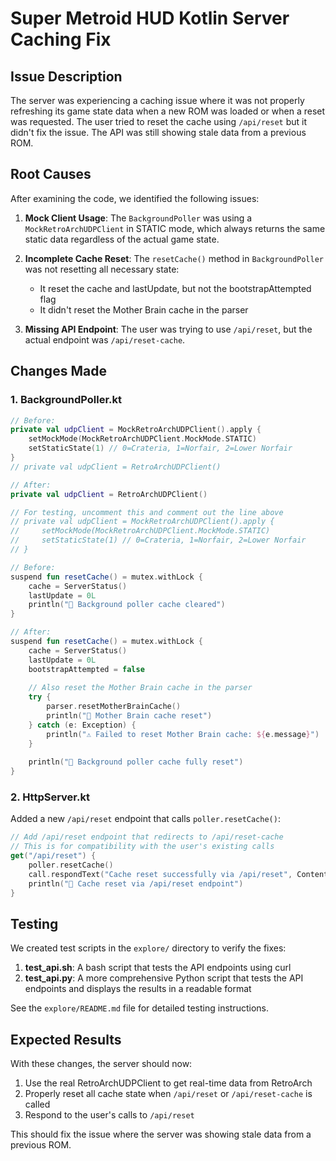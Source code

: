 # Super Metroid HUD Kotlin Server Caching Fix

## Issue Description

The server was experiencing a caching issue where it was not properly refreshing its game state data when a new ROM was loaded or when a reset was requested. The user tried to reset the cache using `/api/reset` but it didn't fix the issue. The API was still showing stale data from a previous ROM.

## Root Causes

After examining the code, we identified the following issues:

1. **Mock Client Usage**: The `BackgroundPoller` was using a `MockRetroArchUDPClient` in STATIC mode, which always returns the same static data regardless of the actual game state.

2. **Incomplete Cache Reset**: The `resetCache()` method in `BackgroundPoller` was not resetting all necessary state:
   - It reset the cache and lastUpdate, but not the bootstrapAttempted flag
   - It didn't reset the Mother Brain cache in the parser

3. **Missing API Endpoint**: The user was trying to use `/api/reset`, but the actual endpoint was `/api/reset-cache`.

## Changes Made

### 1. BackgroundPoller.kt

```kotlin
// Before:
private val udpClient = MockRetroArchUDPClient().apply {
    setMockMode(MockRetroArchUDPClient.MockMode.STATIC)
    setStaticState(1) // 0=Crateria, 1=Norfair, 2=Lower Norfair
}
// private val udpClient = RetroArchUDPClient()

// After:
private val udpClient = RetroArchUDPClient()

// For testing, uncomment this and comment out the line above
// private val udpClient = MockRetroArchUDPClient().apply {
//     setMockMode(MockRetroArchUDPClient.MockMode.STATIC)
//     setStaticState(1) // 0=Crateria, 1=Norfair, 2=Lower Norfair
// }
```

```kotlin
// Before:
suspend fun resetCache() = mutex.withLock {
    cache = ServerStatus()
    lastUpdate = 0L
    println("🔄 Background poller cache cleared")
}

// After:
suspend fun resetCache() = mutex.withLock {
    cache = ServerStatus()
    lastUpdate = 0L
    bootstrapAttempted = false
    
    // Also reset the Mother Brain cache in the parser
    try {
        parser.resetMotherBrainCache()
        println("🧠 Mother Brain cache reset")
    } catch (e: Exception) {
        println("⚠️ Failed to reset Mother Brain cache: ${e.message}")
    }
    
    println("🔄 Background poller cache fully reset")
}
```

### 2. HttpServer.kt

Added a new `/api/reset` endpoint that calls `poller.resetCache()`:

```kotlin
// Add /api/reset endpoint that redirects to /api/reset-cache
// This is for compatibility with the user's existing calls
get("/api/reset") {
    poller.resetCache()
    call.respondText("Cache reset successfully via /api/reset", ContentType.Text.Plain, HttpStatusCode.OK)
    println("🔄 Cache reset via /api/reset endpoint")
}
```

## Testing

We created test scripts in the `explore/` directory to verify the fixes:

1. **test_api.sh**: A bash script that tests the API endpoints using curl
2. **test_api.py**: A more comprehensive Python script that tests the API endpoints and displays the results in a readable format

See the `explore/README.md` file for detailed testing instructions.

## Expected Results

With these changes, the server should now:

1. Use the real RetroArchUDPClient to get real-time data from RetroArch
2. Properly reset all cache state when `/api/reset` or `/api/reset-cache` is called
3. Respond to the user's calls to `/api/reset`

This should fix the issue where the server was showing stale data from a previous ROM.
